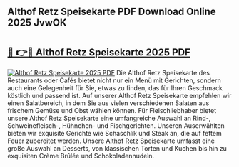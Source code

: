 ## Althof Retz Speisekarte PDF Download Online 2025 JvwOK

# <h2><a href="http://gcb6jx9.nevu.top/?p=Althof+Retz+Speisekarte">🔗 👉🔴 Althof Retz Speisekarte 2025 PDF</a></h2>

[![Althof Retz Speisekarte 2025 PDF](https://i.imgur.com/dBaPXMq.png)](http://gcb6jx9.nevu.top/?p=Althof+Retz+Speisekarte)
Die Althof Retz Speisekarte des Restaurants oder Cafés bietet nicht nur ein Menü mit Gerichten, sondern auch eine Gelegenheit für Sie, etwas zu finden, das für Ihren Geschmack köstlich und passend ist. Auf unserer Althof Retz Speisekarte empfehlen wir einen Salatbereich, in dem Sie aus vielen verschiedenen Salaten aus frischem Gemüse und Obst wählen können. Für Fleischliebhaber bietet unsere Althof Retz Speisekarte eine umfangreiche Auswahl an Rind-, Schweinefleisch-, Hühnchen- und Fischgerichten. Unseren Auserwählten bieten wir exquisite Gerichte wie Schaschlik und Steak an, die auf fettem Feuer zubereitet werden. Unsere Althof Retz Speisekarte umfasst eine große Auswahl an Desserts, von klassischen Torten und Kuchen bis hin zu exquisiten Crème Brûlée und Schokoladennudeln.
